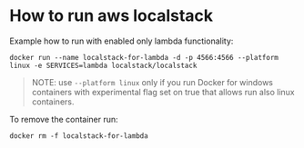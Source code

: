 # How to run aws localstack

Example how to run with enabled only lambda functionality:

```
docker run --name localstack-for-lambda -d -p 4566:4566 --platform linux -e SERVICES=lambda localstack/localstack
```

>NOTE: use `--platform linux` only if you run Docker for windows containers with experimental flag set on true that allows run also linux containers.

To remove the container run:
```
docker rm -f localstack-for-lambda
```